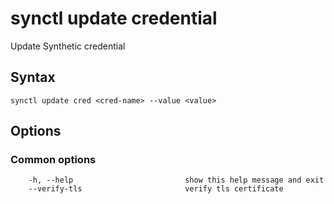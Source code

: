 # synctl update credential

Update Synthetic credential

## Syntax
```
synctl update cred <cred-name> --value <value>
```
## Options

### Common options
```
    -h, --help                         show this help message and exit
    --verify-tls                       verify tls certificate
